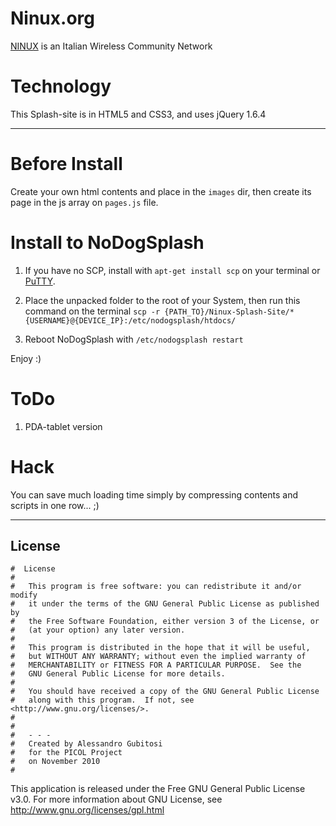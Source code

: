 # Ninux.org
[NINUX](http://wiki.ninux.org/) is an Italian Wireless Community Network

# Technology
This Splash-site is in HTML5 and CSS3, and uses jQuery 1.6.4

----
# Before Install
Create your own html contents and place in the `images` dir, then create its page in the js array on `pages.js` file.

# Install to NoDogSplash
1. If you have no SCP, install with `apt-get install scp` on your terminal or [PuTTY](http://www.chiark.greenend.org.uk/~sgtatham/putty/).

2. Place the unpacked folder to the root of your System, then run this command on the terminal
    `scp -r {PATH_TO}/Ninux-Splash-Site/* {USERNAME}@{DEVICE_IP}:/etc/nodogsplash/htdocs/`
    

3. Reboot NoDogSplash with `/etc/nodogsplash restart`

Enjoy :)

# ToDo

1. PDA-tablet version

# Hack
You can save much loading time simply by compressing contents and scripts in one row... ;)

----
## License
    #  License
    #  
    #	This program is free software: you can redistribute it and/or modify
    #	it under the terms of the GNU General Public License as published by
    #	the Free Software Foundation, either version 3 of the License, or
    #	(at your option) any later version.
    #
    #	This program is distributed in the hope that it will be useful,
    #	but WITHOUT ANY WARRANTY; without even the implied warranty of
    #	MERCHANTABILITY or FITNESS FOR A PARTICULAR PURPOSE.  See the
    #	GNU General Public License for more details.
    #
    #	You should have received a copy of the GNU General Public License
    #	along with this program.  If not, see <http://www.gnu.org/licenses/>.
    #
    #
    #	- - -
    #	Created by Alessandro Gubitosi
    #	for the PICOL Project
    #	on November 2010
    #    

This application is released under the Free GNU General Public License v3.0.
For more information about GNU License, see http://www.gnu.org/licenses/gpl.html